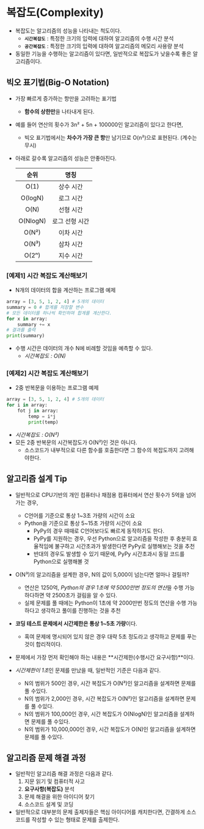 # **복잡도(Complexity)**

- 복잡도는 알고리즘의 성능을 나타내는 척도이다.
  - **`시간복잡도`** : 특정한 크기의 입력에 대하여 알고리즘의 수행 시간 분석
  - **`공간복잡도`** : 특정한 크기의 입력에 대하여 알고리즘의 메모리 사용량 분석
- 동일한 기능을 수행하는 알고리즘이 있다면, 일반적으로 복잡도가 낮을수록 좋은 알고리즘이다.



## 빅오 표기법(Big-O Notation)

- 가장 빠르게 증가하는 항만을 고려하는 표기법

  - **함수의 상한만**을 나타내게 된다.

- 예를 들어 연산의 횟수가 3n² + 5n + 100000인 알고리즘이 있다고 한다면,

  - 빅오 표기법에서는 **차수가 가장 큰 항**만 남기므로 O(n²)으로 표현된다. (계수는 무시)

- 아래로 갈수록 알고리즘의 성능은 안좋아진다.

  |   순위   |      명칭      |
  | :------: | :------------: |
  |   O(1)   |   상수 시간    |
  | O(logN)  |   로그 시간    |
  |   O(N)   |   선형 시간    |
  | O(NlogN) | 로그 선형 시간 |
  |  O(N²)   |   이차 시간    |
  |  O(N³)   |   삼차 시간    |
  |  O(2ⁿ)   |   지수 시간    |

  

### [예제1] 시간 복잡도 계산해보기

- N개의 데이터의 합을 계산하는 프로그램 예제

```python
array = [3, 5, 1, 2, 4]	# 5개의 데이터
summary = 0	# 합계를 저장할 변수
# 모든 데이터를 하나씩 확인하며 합계를 계산한다.
for x in array:
    summary += x
# 결과를 출력
print(summary)
```

- 수행 시간은 데이터의 개수 N에 비례할 것임을 예측할 수 있다.
  - *시간복잡도 : O(N)*



### [예제2] 시간 복잡도 계산해보기

- 2중 반복문을 이용하는 프로그램 예제

```python
array = [3, 5, 1, 2, 4]	# 5개의 데이터
for i in array:
    fot j in array:
        temp = i*j
        print(temp)
```

- *시간복잡도 : O(N²)*
- 모든 2중 반복문의 시간복잡도가 O(N²)인 것은 아니다.
  - 소스코드가 내부적으로 다른 함수를 호출한다면 그 함수의 복잡도까지 고려해야한다.



## 알고리즘 설계 Tip

- 일반적으로 CPU기반의 개인 컴퓨터나 채점용 컴퓨터에서 연산 횟수가 5억을 넘어가는 경우,

  - C언어를 기준으로 통상 1~3초 가량의 시간이 소요
  - Python을 기준으로 통상 5~15초 가량의 시간이 소요
    - PyPy의 경우 때때로 C언어보다도 빠르게 동작하기도 한다.
    - PyPy를 지원하는 경우, 우선 Python으로 알고리즘을 작성한 후 충분히 효율적임에 불구하고 시간초과가 발생한다면 PyPy로 실행해보는 것을 추천
    - 반대의 경우도 발생할 수 있기 때문에, PyPy 시간초과시 동일 코드를 Python으로 실행해볼 것

- O(N³)의 알고리즘을 설계한 경우, N의 값이 5,000이 넘는다면 얼마나 걸릴까?

  - 연산은 1250억, *Python의 경우 1초에 약 5000만번 정도의 연산*을 수행 가능하다하면 약 2500초가 걸림을 알 수 있다.
  - 실제 문제를 풀 때에는 Python이 1초에 약 2000만번 정도의 연산을 수행 가능하다고 생각하고 풀이를 진행하는 것을 추천

- **코딩 테스트 문제에서 시간제한은 통상 1~5초 가량**이다.

  - 혹여 문제에 명시되어 있지 않은 경우 대략 5초 정도라고 생각하고 문제를 푸는 것이 합리적이다.

  

- 문제에서 가장 먼저 확인해야 하는 내용은 **시간제한(수행시간 요구사항)**이다.

- *시간제한이 1초*인 문제를 만났을 때, 일반적인 기준은 다음과 같다.

  - N의 범위가 500인 경우, 시간 복잡도가 O(N³)인 알고리즘을 설계하면 문제를 풀 수있다.
  - N의 범위가 2,000인 경우, 시간 복잡도가 O(N²)인 알고리즘을 설계하면 문제를 풀 수있다. 
  - N의 범위가 100,000인 경우, 시간 복잡도가 O(NlogN)인 알고리즘을 설계하면 문제를 풀 수있다.
  - N의 범위가 10,000,000인 경우, 시간 복잡도가 O(N)인 알고리즘을 설계하면 문제를 풀 수있다.



## 알고리즘 문제 해결 과정

- 일반적인 알고리즘 해결 과정은 다음과 같다.
  1. 지문 읽기 및 컴퓨터적 사고
  2. **요구사항(복잡도)** 분석
  3. 문제 해결을 위한 아이디어 찾기
  4. 소스코드 설계 및 코딩
- 일반적으로 대부분의 문제 출제자들은 핵심 아이디어를 캐치한다면, 간결하게 소스코드를 작성할 수 있는 형태로 문제를 출제한다.